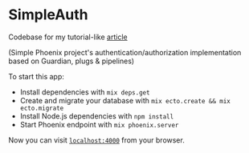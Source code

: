 # SimpleAuth

Codebase for my tutorial-like [article](http://bit.ly/2aQsWYF)

(Simple Phoenix project's authentication/authorization implementation
 based on Guardian, plugs & pipelines)

To start this app:

  * Install dependencies with `mix deps.get`
  * Create and migrate your database with `mix ecto.create && mix ecto.migrate`
  * Install Node.js dependencies with `npm install`
  * Start Phoenix endpoint with `mix phoenix.server`

Now you can visit [`localhost:4000`](http://localhost:4000) from your browser.
